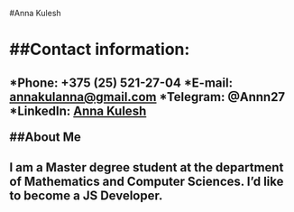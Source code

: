 #Anna Kulesh <h1>

##Contact information: <h2>

*__Phone__: +375 (25) 521-27-04
*__E-mail__: annakulanna@gmail.com
*__Telegram__: @Annn27
*__LinkedIn__: [Anna Kulesh](https://www.linkedin.com/in/anna-kulesh-278024180/)

##About Me <h2>

I am a Master degree student at the department of Mathematics and Computer Sciences. I’d like to become a JS Developer.

